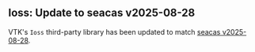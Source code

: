 ## Ioss: Update to seacas v2025-08-28

VTK's `Ioss` third-party library has been updated
to match [seacas v2025-08-28](https://github.com/sandialabs/seacas/releases/tag/v2025-08-28).
